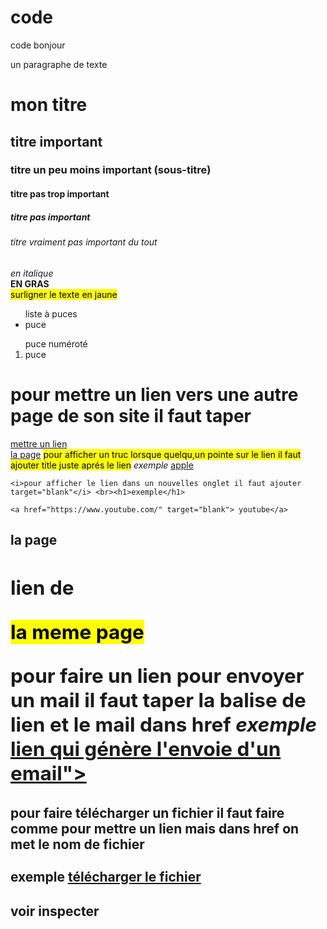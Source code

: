 # code
code bonjour
<!DOCTYPE html>
<html>
<head>
	<meta charset="utf-8">
	<meta name="viewport" content="width=device-width, initial-scale=1">
	<title>code</title>
	<link rel="stylesheet" href="code.css">
</head>
<body>
<!--le contenu-->
<p>un paragraphe de texte</p>
<h1>mon titre</h1>
<h2>titre important</h2>
<h3>titre un peu moins important (sous-titre)</h3>
<h4>titre pas trop important</h4>
<h5>titre pas important</h5>
<h6>titre vraiment pas important du tout</h6>
<em>en italique</em>
<br>
<strong>EN GRAS</strong>
<br>
<mark>surligner le texte en jaune</mark>
<br>
<ul>
liste à puces
     <li>puce</li>



</ul>
<ol>
	puce numéroté
	<li>puce</li>

</ol>

<h1>pour mettre un lien vers une autre page de son site il faut taper</h1>
<a href="la page"></a><ou si la page est sur un autre dossier il faut
 dossier/le nom de la page
 exemple
 <br>
<a href="https://orpaz.fr">mettre un lien</a>
<div class="lien dans la meme page"> <a href="#meme page">la page</a>
	<mark>pour afficher un truc lorsque  quelqu,un pointe sur le lien 
	il faut ajouter title  juste aprés le lien</mark>
	<em>exemple</em>
	<a href="https://www.apple.com/fr" title="salut">apple</a>

	<i>pour afficher le lien dans un nouvelles onglet il faut ajouter 
	target="blank"</i> <br><h1>exemple</h1>

	<a href="https://www.youtube.com/" target="blank"> youtube</a>

 <h2><id="meme page " >la page<h2>
 	<title>la meme page</title>
 	<p>lien de</p>
 	<mark>la meme page</mark>
 	<section class="mail"><p>pour faire un lien pour envoyer un mail il faut taper
 		la balise de lien et le mail dans href <em>exemple</em>
 		<a href="mailto:"mingstrea7@gmail.com">lien qui génère l'envoie d'un email"></a></p></section>		
 		<h4>pour faire télécharger un fichier il faut faire comme pour mettre un lien mais dans href on met le nom de fichier</h4>
 		<strong>exemple</strong>
 		<a href="vs projet">télécharger le fichier</a>


  </div>

<h2>voir inspecter</h2>

</body>
</html>
	
